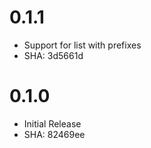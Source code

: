 # 0.1.1

 * Support for list with prefixes
 * SHA: 3d5661d

# 0.1.0

 * Initial Release
 * SHA: 82469ee

